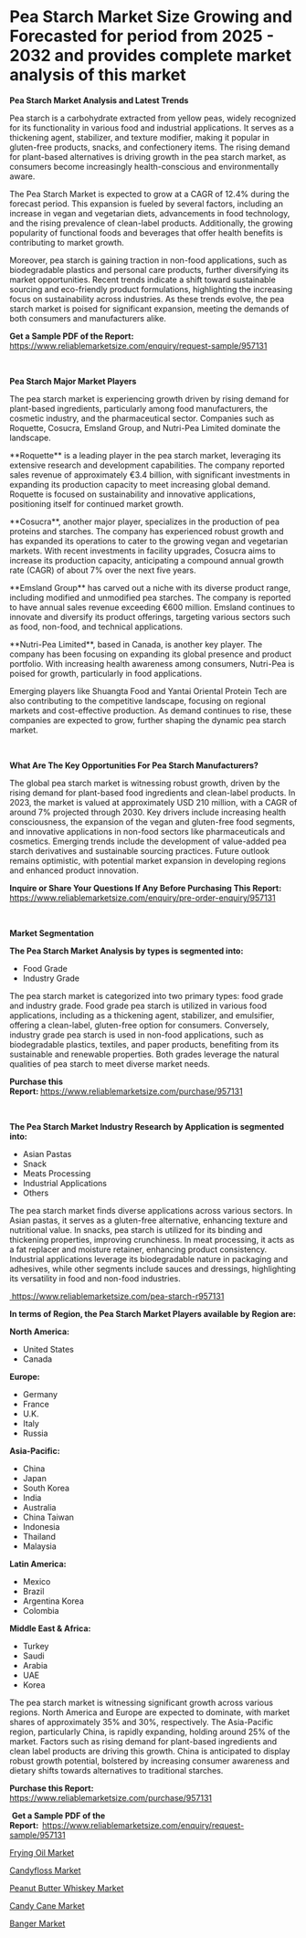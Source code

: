 <p><h1>Pea Starch Market Size Growing and Forecasted for period from 2025 - 2032 and provides complete market analysis of this market</h1></p><p><strong>Pea Starch Market Analysis and Latest Trends</strong></p>
<p><p>Pea starch is a carbohydrate extracted from yellow peas, widely recognized for its functionality in various food and industrial applications. It serves as a thickening agent, stabilizer, and texture modifier, making it popular in gluten-free products, snacks, and confectionery items. The rising demand for plant-based alternatives is driving growth in the pea starch market, as consumers become increasingly health-conscious and environmentally aware.</p><p>The Pea Starch Market is expected to grow at a CAGR of 12.4% during the forecast period. This expansion is fueled by several factors, including an increase in vegan and vegetarian diets, advancements in food technology, and the rising prevalence of clean-label products. Additionally, the growing popularity of functional foods and beverages that offer health benefits is contributing to market growth.</p><p>Moreover, pea starch is gaining traction in non-food applications, such as biodegradable plastics and personal care products, further diversifying its market opportunities. Recent trends indicate a shift toward sustainable sourcing and eco-friendly product formulations, highlighting the increasing focus on sustainability across industries. As these trends evolve, the pea starch market is poised for significant expansion, meeting the demands of both consumers and manufacturers alike.</p></p>
<p><strong>Get a Sample PDF of the Report:&nbsp;</strong> <a href="https://www.reliablemarketsize.com/enquiry/request-sample/957131?utm_campaign=2130&utm_medium=2&utm_source=Github&utm_content=ia&utm_term=07042025&utm_id=pea-starch">https://www.reliablemarketsize.com/enquiry/request-sample/957131</a></p>
<p>&nbsp;</p>
<p><strong>Pea Starch Major Market Players</strong></p>
<p><p>The pea starch market is experiencing growth driven by rising demand for plant-based ingredients, particularly among food manufacturers, the cosmetic industry, and the pharmaceutical sector. Companies such as Roquette, Cosucra, Emsland Group, and Nutri-Pea Limited dominate the landscape.</p><p>**Roquette** is a leading player in the pea starch market, leveraging its extensive research and development capabilities. The company reported sales revenue of approximately €3.4 billion, with significant investments in expanding its production capacity to meet increasing global demand. Roquette is focused on sustainability and innovative applications, positioning itself for continued market growth.</p><p>**Cosucra**, another major player, specializes in the production of pea proteins and starches. The company has experienced robust growth and has expanded its operations to cater to the growing vegan and vegetarian markets. With recent investments in facility upgrades, Cosucra aims to increase its production capacity, anticipating a compound annual growth rate (CAGR) of about 7% over the next five years.</p><p>**Emsland Group** has carved out a niche with its diverse product range, including modified and unmodified pea starches. The company is reported to have annual sales revenue exceeding €600 million. Emsland continues to innovate and diversify its product offerings, targeting various sectors such as food, non-food, and technical applications.</p><p>**Nutri-Pea Limited**, based in Canada, is another key player. The company has been focusing on expanding its global presence and product portfolio. With increasing health awareness among consumers, Nutri-Pea is poised for growth, particularly in food applications.</p><p>Emerging players like Shuangta Food and Yantai Oriental Protein Tech are also contributing to the competitive landscape, focusing on regional markets and cost-effective production. As demand continues to rise, these companies are expected to grow, further shaping the dynamic pea starch market.</p></p>
<p>&nbsp;</p>
<p><strong>What Are The Key Opportunities For Pea Starch Manufacturers?</strong></p>
<p><p>The global pea starch market is witnessing robust growth, driven by the rising demand for plant-based food ingredients and clean-label products. In 2023, the market is valued at approximately USD 210 million, with a CAGR of around 7% projected through 2030. Key drivers include increasing health consciousness, the expansion of the vegan and gluten-free food segments, and innovative applications in non-food sectors like pharmaceuticals and cosmetics. Emerging trends include the development of value-added pea starch derivatives and sustainable sourcing practices. Future outlook remains optimistic, with potential market expansion in developing regions and enhanced product innovation.</p></p>
<p><strong>Inquire or Share Your Questions If Any Before Purchasing This Report:</strong> <a href="https://www.reliablemarketsize.com/enquiry/pre-order-enquiry/957131?utm_campaign=2130&utm_medium=2&utm_source=Github&utm_content=ia&utm_term=07042025&utm_id=pea-starch">https://www.reliablemarketsize.com/enquiry/pre-order-enquiry/957131</a></p>
<p>&nbsp;</p>
<p><strong>Market Segmentation</strong></p>
<p><strong>The Pea Starch Market Analysis by types is segmented into:</strong></p>
<p><ul><li>Food Grade</li><li>Industry Grade</li></ul></p>
<p><p>The pea starch market is categorized into two primary types: food grade and industry grade. Food grade pea starch is utilized in various food applications, including as a thickening agent, stabilizer, and emulsifier, offering a clean-label, gluten-free option for consumers. Conversely, industry grade pea starch is used in non-food applications, such as biodegradable plastics, textiles, and paper products, benefiting from its sustainable and renewable properties. Both grades leverage the natural qualities of pea starch to meet diverse market needs.</p></p>
<p><strong>Purchase this Report:&nbsp;</strong><a href="https://www.reliablemarketsize.com/purchase/957131?utm_campaign=2130&utm_medium=2&utm_source=Github&utm_content=ia&utm_term=07042025&utm_id=pea-starch">https://www.reliablemarketsize.com/purchase/957131</a></p>
<p>&nbsp;</p>
<p><strong>The Pea Starch Market Industry Research by Application is segmented into:</strong></p>
<p><ul><li>Asian Pastas</li><li>Snack</li><li>Meats Processing</li><li>Industrial Applications</li><li>Others</li></ul></p>
<p><p>The pea starch market finds diverse applications across various sectors. In Asian pastas, it serves as a gluten-free alternative, enhancing texture and nutritional value. In snacks, pea starch is utilized for its binding and thickening properties, improving crunchiness. In meat processing, it acts as a fat replacer and moisture retainer, enhancing product consistency. Industrial applications leverage its biodegradable nature in packaging and adhesives, while other segments include sauces and dressings, highlighting its versatility in food and non-food industries.</p></p>
<p><a href="https://www.reliablemarketsize.com/pea-starch-r957131?utm_campaign=2130&utm_medium=2&utm_source=Github&utm_content=ia&utm_term=07042025&utm_id=pea-starch">&nbsp;https://www.reliablemarketsize.com/pea-starch-r957131</a></p>
<p><strong>In terms of Region, the Pea Starch Market Players available by Region are:</strong></p>
<p>
    <p> <strong> North America: </strong>
        <ul>
            <li>United States</li>
            <li>Canada</li>
        </ul>
        </p> 
    <p> <strong> Europe: </strong>
        <ul>
            <li>Germany</li>
            <li>France</li>
            <li>U.K.</li>
            <li>Italy</li>
            <li>Russia</li>
        </ul>
        </p> 
    <p> <strong> Asia-Pacific: </strong>
        <ul>
            <li>China</li>
            <li>Japan</li>
            <li>South Korea</li>
            <li>India</li>
            <li>Australia</li>
            <li>China Taiwan</li>
            <li>Indonesia</li>
            <li>Thailand</li>
            <li>Malaysia</li>
        </ul>
        </p> 
    <p> <strong> Latin America: </strong>
        <ul>
            <li>Mexico</li>
            <li>Brazil</li>
            <li>Argentina Korea</li>
            <li>Colombia</li>
        </ul>
        </p> 
    <p> <strong> Middle East & Africa: </strong>
        <ul>
            <li>Turkey</li>
            <li>Saudi</li>
            <li>Arabia</li>
            <li>UAE</li>
            <li>Korea</li>
        </ul>
    </p>
    </p>
<p><p>The pea starch market is witnessing significant growth across various regions. North America and Europe are expected to dominate, with market shares of approximately 35% and 30%, respectively. The Asia-Pacific region, particularly China, is rapidly expanding, holding around 25% of the market. Factors such as rising demand for plant-based ingredients and clean label products are driving this growth. China is anticipated to display robust growth potential, bolstered by increasing consumer awareness and dietary shifts towards alternatives to traditional starches.</p></p>
<p><strong>Purchase this Report: </strong><a href="https://www.reliablemarketsize.com/purchase/957131?utm_campaign=2130&utm_medium=2&utm_source=Github&utm_content=ia&utm_term=07042025&utm_id=pea-starch">https://www.reliablemarketsize.com/purchase/957131</a></p>
<p>&nbsp;<strong>Get a Sample PDF of the Report:&nbsp;&nbsp;</strong><a href="https://www.reliablemarketsize.com/enquiry/request-sample/957131?utm_campaign=2130&utm_medium=2&utm_source=Github&utm_content=ia&utm_term=07042025&utm_id=pea-starch">https://www.reliablemarketsize.com/enquiry/request-sample/957131</a></p>
<p><strong></strong></p>
<p><p><a href="https://github.com/baraohinze3x/Market-Research-Report-List-1/blob/main/frying-oil-market.md?utm_campaign=2130&utm_medium=2&utm_source=Github&utm_content=ia&utm_term=07042025&utm_id=pea-starch">Frying Oil Market</a></p><p><a href="https://github.com/asoauoldag3n/Market-Research-Report-List-1/blob/main/candyfloss-market.md?utm_campaign=2130&utm_medium=2&utm_source=Github&utm_content=ia&utm_term=07042025&utm_id=pea-starch">Candyfloss Market</a></p><p><a href="https://github.com/careymartta6/Market-Research-Report-List-1/blob/main/peanut-butter-whiskey-market.md?utm_campaign=2130&utm_medium=2&utm_source=Github&utm_content=ia&utm_term=07042025&utm_id=pea-starch">Peanut Butter Whiskey Market</a></p><p><a href="https://github.com/phillpfantis/Market-Research-Report-List-1/blob/main/candy-cane-market.md?utm_campaign=2130&utm_medium=2&utm_source=Github&utm_content=ia&utm_term=07042025&utm_id=pea-starch">Candy Cane Market</a></p><p><a href="https://github.com/casalalimo40/Market-Research-Report-List-1/blob/main/banger-market.md?utm_campaign=2130&utm_medium=2&utm_source=Github&utm_content=ia&utm_term=07042025&utm_id=pea-starch">Banger Market</a></p></p>